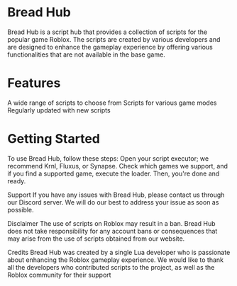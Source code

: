 # Bread Hub
Bread Hub is a script hub that provides a collection of scripts for the popular game Roblox. The scripts are created by various developers and are designed to enhance the gameplay experience by offering various functionalities that are not available in the base game.

# Features
A wide range of scripts to choose from
Scripts for various game modes
Regularly updated with new scripts

# Getting Started
To use Bread Hub, follow these steps:
Open your script executor; we recommend Krnl, Fluxus, or Synapse. Check which games we support, and if you find a supported game, execute the loader. Then, you're done and ready.

Support
If you have any issues with Bread Hub, please contact us through our Discord server. We will do our best to address your issue as soon as possible.

Disclaimer
The use of scripts on Roblox may result in a ban. Bread Hub does not take responsibility for any account bans or consequences that may arise from the use of scripts obtained from our website.

Credits
Bread Hub was created by a single Lua developer who is passionate about enhancing the Roblox gameplay experience. We would like to thank all the developers who contributed scripts to the project, as well as the Roblox community for their support
